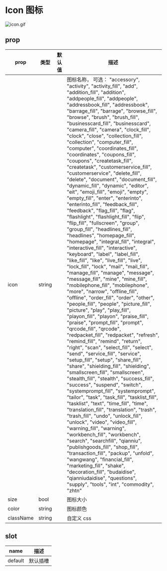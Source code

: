 # Icon 图标

![icon.gif](https://upload-images.jianshu.io/upload_images/9915084-c561c308d1e54a6c.gif?imageMogr2/auto-orient/strip)

## prop

|  prop   |  类型  |  默认值  | 描述 |
|  ----  | ----  |----  | ----  |
| icon  | string |  | 图标名称， 可选： "accessory", "activity", "activity_fill", "add", "addition_fill", "addition", "addpeople_fill", "addpeople", "addressbook_fill", "addressbook", "barrage_fill", "barrage", "browse_fill", "browse", "brush", "brush_fill", "businesscard_fill", "businesscard", "camera_fill", "camera", "clock_fill", "clock", "close", "collection_fill", "collection", "computer_fill", "computer", "coordinates_fill", "coordinates", "coupons_fill", "coupons", "createtask_fill", "createtask", "customerservice_fill", "customerservice", "delete_fill", "delete", "document", "document_fill", "dynamic_fill", "dynamic", "editor", "eit", "emoji_fill", "emoji", "empty", "empty_fill", "enter", "enterinto", "enterinto_fill", "feedback_fill", "feedback", "flag_fill", "flag", "flashlight", "flashlight_fill", "flip", "flip_fill", "fullscreen", "group", "group_fill", "headlines_fill", "headlines", "homepage_fill", "homepage", "integral_fill", "integral", "interactive_fill", "interactive", "keyboard", "label", "label_fill", "like_fill", "like", "live_fill", "live", "lock_fill", "lock", "mail", "mail_fill", "manage_fill", "manage", "message", "message_fill", "mine", "mine_fill", "mobilephone_fill", "mobilephone", "more", "narrow", "offline_fill", "offline", "order_fill", "order", "other", "people_fill", "people", "picture_fill", "picture", "play", "play_fill", "playon_fill", "playon", "praise_fill", "praise", "prompt_fill", "prompt", "qrcode_fill", "qrcode", "redpacket_fill", "redpacket", "refresh", "remind_fill", "remind", "return", "right", "scan", "select_fill", "select", "send", "service_fill", "service", "setup_fill", "setup", "share_fill", "share", "shielding_fill", "shielding", "smallscreen_fill", "smallscreen", "stealth_fill", "stealth", "success_fill", "success", "suspend", "switch", "systemprompt_fill", "systemprompt", "tailor", "task", "task_fill", "tasklist_fill", "tasklist", "text", "time_fill", "time", "translation_fill", "translation", "trash", "trash_fill", "undo", "unlock_fill", "unlock", "video", "video_fill", "warning_fill", "warning", "workbench_fill", "workbench", "search", "searchfill", "qianniu", "publishgoods_fill", "shop_fill", "transaction_fill", "packup", "unfold", "wangwang", "financial_fill", "marketing_fill", "shake", "decoration_fill", "budaidise", "qianniudaidise", "questions", "supply", "tools", "int", "commodity", "zhtn" |
| size  | bool |  | 图标大小 |
| color  | string |  | 图标颜色 |
| className  | string |  | 自定义 css |


## slot

|  name   | 描述 |
|  ----  | ----  |
| default  | 默认插槽 |
